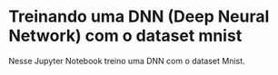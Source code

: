 # Treinando uma DNN (Deep Neural Network) com o dataset mnist

Nesse Jupyter Notebook treino uma DNN com o dataset Mnist.
